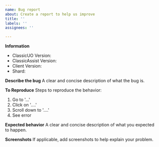 ```yaml
---
name: Bug report
about: Create a report to help us improve
title: ''
labels: ''
assignees: ''

---
```


**Information**
- ClassicUO Version: 
- ClassicAssist Version: 
- Client Version:
- Shard:

**Describe the bug**
A clear and concise description of what the bug is.

**To Reproduce**
Steps to reproduce the behavior:
1. Go to '...'
2. Click on '....'
3. Scroll down to '....'
4. See error

**Expected behavior**
A clear and concise description of what you expected to happen.

**Screenshots**
If applicable, add screenshots to help explain your problem.
